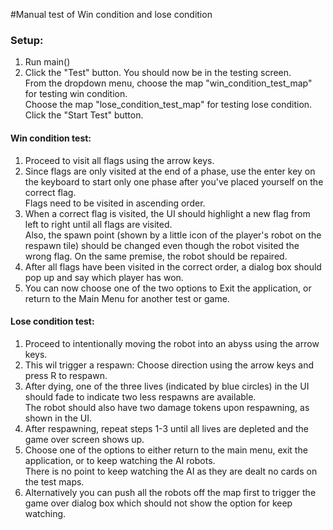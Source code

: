 #Manual test of Win condition and lose condition
### Setup:
1. Run main()
2. Click the "Test" button. You should now be in the testing screen. <br>
   From the dropdown menu, choose the map "win_condition_test_map" for testing win condition. <br>
   Choose the map "lose_condition_test_map" for testing lose condition. <br>
   Click the "Start Test" button.
   
#### Win condition test:
1. Proceed to visit all flags using the arrow keys.<br>
2. Since flags are only visited at the end of a phase, use the enter key on the keyboard 
   to start only one phase after you've placed yourself on the correct flag.<br>
   Flags need to be visited in ascending order.
3. When a correct flag is visited, the UI should highlight a new flag from left to right until
   all flags are visited.<br>
   Also, the spawn point (shown by a little icon of the player's robot on the respawn tile) should be changed
   even though the robot visited the wrong flag.
   On the same premise, the robot should be repaired.
4. After all flags have been visited in the correct order, a dialog box should pop up and say which player has won.
5. You can now choose one of the two options to Exit the application, or return to the Main Menu for another test or game.

#### Lose condition test:
1. Proceed to intentionally moving the robot into an abyss using the arrow keys.
2. This wil trigger a respawn: Choose direction using the arrow keys and press R to respawn.
3. After dying, one of the three lives (indicated by blue circles) in the UI should fade to indicate 
   two less respawns are available. <br>
   The robot should also have two damage tokens upon respawning, as shown in the UI.
4. After respawning, repeat steps 1-3 until all lives are depleted and the game over screen shows up.
5. Choose one of the options to either return to the main menu, exit the application, or to keep watching the AI robots.<br>
   There is no point to keep watching the AI as they are dealt no cards on the test maps.
6. Alternatively you can push all the robots off the map first to trigger the game over dialog box which should not
   show the option for keep watching.
